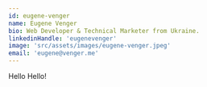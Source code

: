 ```yaml
---
id: eugene-venger
name: Eugene Venger
bio: Web Developer & Technical Marketer from Ukraine.
linkedinHandle: 'eugenevenger'
image: 'src/assets/images/eugene-venger.jpeg'
email: 'eugene@venger.me'
---
```



Hello Hello!
